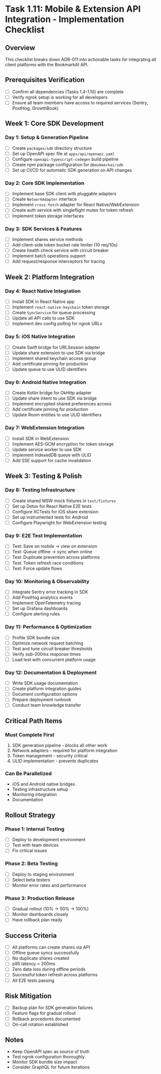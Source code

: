 # Task 1.11: Mobile & Extension API Integration - Implementation Checklist

## Overview
This checklist breaks down ADR-011 into actionable tasks for integrating all client platforms with the BookmarkAI API.

## Prerequisites Verification
- [ ] Confirm all dependencies (Tasks 1.4-1.10) are complete
- [ ] Verify ngrok setup is working for all developers
- [ ] Ensure all team members have access to required services (Sentry, PostHog, GrowthBook)

## Week 1: Core SDK Development

### Day 1: Setup & Generation Pipeline
- [ ] Create `packages/sdk` directory structure
- [ ] Set up OpenAPI spec file at `apps/api/openapi.yaml`
- [ ] Configure `openapi-typescript-codegen` build pipeline
- [ ] Create npm package configuration for `@bookmarkai/sdk`
- [ ] Set up CI/CD for automatic SDK generation on API changes

### Day 2: Core SDK Implementation
- [ ] Implement base SDK client with pluggable adapters
- [ ] Create `NetworkAdapter` interface
- [ ] Implement `cross-fetch` adapter for React Native/WebExtension
- [ ] Create auth service with singleflight mutex for token refresh
- [ ] Implement token storage interfaces

### Day 3: SDK Services & Features
- [ ] Implement shares service methods
- [ ] Add client-side token bucket rate limiter (10 req/10s)
- [ ] Create health check service with circuit breaker
- [ ] Implement batch operations support
- [ ] Add request/response interceptors for tracing

## Week 2: Platform Integration

### Day 4: React Native Integration
- [ ] Install SDK in React Native app
- [ ] Implement `react-native-keychain` token storage
- [ ] Create `SyncService` for queue processing
- [ ] Update all API calls to use SDK
- [ ] Implement dev config polling for ngrok URLs

### Day 5: iOS Native Integration
- [ ] Create Swift bridge for URLSession adapter
- [ ] Update share extension to use SDK via bridge
- [ ] Implement shared keychain access group
- [ ] Add certificate pinning for production
- [ ] Update queue to use ULID identifiers

### Day 6: Android Native Integration
- [ ] Create Kotlin bridge for OkHttp adapter
- [ ] Update share intent to use SDK via bridge
- [ ] Implement encrypted shared preferences access
- [ ] Add certificate pinning for production
- [ ] Update Room entities to use ULID identifiers

### Day 7: WebExtension Integration
- [ ] Install SDK in WebExtension
- [ ] Implement AES-GCM encryption for token storage
- [ ] Update service worker to use SDK
- [ ] Implement IndexedDB queue with ULID
- [ ] Add SSE support for cache invalidation

## Week 3: Testing & Polish

### Day 8: Testing Infrastructure
- [ ] Create shared MSW mock fixtures in `test/fixtures`
- [ ] Set up Detox for React Native E2E tests
- [ ] Configure XCTests for iOS share extension
- [ ] Set up instrumented tests for Android
- [ ] Configure Playwright for WebExtension testing

### Day 9: E2E Test Implementation
- [ ] Test: Save on mobile → view on extension
- [ ] Test: Queue offline → sync when online
- [ ] Test: Duplicate prevention across platforms
- [ ] Test: Token refresh race conditions
- [ ] Test: Force update flows

### Day 10: Monitoring & Observability
- [ ] Integrate Sentry error tracking in SDK
- [ ] Add PostHog analytics events
- [ ] Implement OpenTelemetry tracing
- [ ] Set up Grafana dashboards
- [ ] Configure alerting rules

### Day 11: Performance & Optimization
- [ ] Profile SDK bundle size
- [ ] Optimize network request batching
- [ ] Test and tune circuit breaker thresholds
- [ ] Verify sub-200ms response times
- [ ] Load test with concurrent platform usage

### Day 12: Documentation & Deployment
- [ ] Write SDK usage documentation
- [ ] Create platform integration guides
- [ ] Document configuration options
- [ ] Prepare deployment runbook
- [ ] Conduct team knowledge transfer

## Critical Path Items

### Must Complete First
1. SDK generation pipeline - blocks all other work
2. Network adapters - required for platform integration
3. Token management - security critical
4. ULID implementation - prevents duplicates

### Can Be Parallelized
- iOS and Android native bridges
- Testing infrastructure setup
- Monitoring integration
- Documentation

## Rollout Strategy

### Phase 1: Internal Testing
- [ ] Deploy to development environment
- [ ] Test with team devices
- [ ] Fix critical issues

### Phase 2: Beta Testing
- [ ] Deploy to staging environment
- [ ] Select beta testers
- [ ] Monitor error rates and performance

### Phase 3: Production Release
- [ ] Gradual rollout (10% → 50% → 100%)
- [ ] Monitor dashboards closely
- [ ] Have rollback plan ready

## Success Criteria
- [ ] All platforms can create shares via API
- [ ] Offline queue syncs successfully
- [ ] No duplicate shares created
- [ ] p95 latency < 200ms
- [ ] Zero data loss during offline periods
- [ ] Successful token refresh across platforms
- [ ] All E2E tests passing

## Risk Mitigation
- [ ] Backup plan for SDK generation failures
- [ ] Feature flags for gradual rollout
- [ ] Rollback procedures documented
- [ ] On-call rotation established

## Notes
- Keep OpenAPI spec as source of truth
- Test ngrok configuration thoroughly
- Monitor SDK bundle size impact
- Consider GraphQL for future iterations